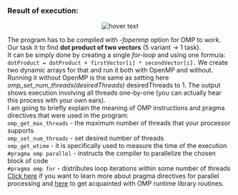 ### Result of execution:

<p align="center">
  <img src="https://i.ibb.co/TWLkMMh/omp.png" title="hover text">
</p>

The program has to be compiled with *-fopenmp* option for OMP to work. </br>
Our task it to find **dot product of two vectors** (5 variant -> 1 task). </br> It can be simply done by creating a single *for-loop* and using one formula: ` dotProduct = dotProduct + firstVector[i] * secondVector[i].`
We create two dynamic arrays for that and run it both with OpenMP and without. Running it without OpenMP is the same as setting here *omp_set_num_threads(desiredThreads)* desiredThreads to 1. The output shows execution involving all threads one-by-one (you can actually hear this process with your own ears). </br>
I am going to briefly explain the meaning of OMP instructions and pragma directives that were used in the program: </br>
`omp_get_max_threads` - the maximum number of threads that your processor supports </br>
`omp_set_num_threads` - set desired number of threads </br>
`omp_get_wtime` - it is specifically used to measure the time of the execution </br>
`#pragma omp parallel` - instructs the compiler to parallelize the chosen block of code </br>
`#pragma omp for` - distributes loop iterations within some number of threads </br>
[Click here](https://www.ibm.com/support/knowledgecenter/SSGH3R_16.1.0/com.ibm.xlcpp161.aix.doc/compiler_ref/tuoptppp.html) if you want to learn more about pragma directives for parallel processing and [here](https://www.openmp.org/spec-html/5.0/openmpch3.html#x144-6340003) to get acquainted with OMP runtime library routines.
